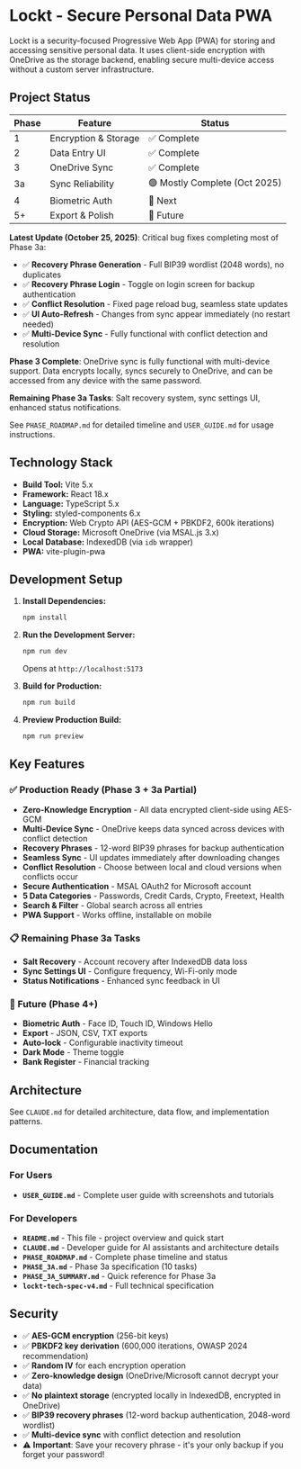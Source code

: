 # Lockt - Secure Personal Data PWA

Lockt is a security-focused Progressive Web App (PWA) for storing and accessing sensitive personal data. It uses client-side encryption with OneDrive as the storage backend, enabling secure multi-device access without a custom server infrastructure.

## Project Status

| Phase | Feature | Status |
|-------|---------|--------|
| 1 | Encryption & Storage | ✅ Complete |
| 2 | Data Entry UI | ✅ Complete |
| 3 | OneDrive Sync | ✅ Complete |
| 3a | Sync Reliability | 🟢 Mostly Complete (Oct 2025) |
| 4 | Biometric Auth | 📅 Next |
| 5+ | Export & Polish | 📅 Future |

**Latest Update (October 25, 2025)**: Critical bug fixes completing most of Phase 3a:
- ✅ **Recovery Phrase Generation** - Full BIP39 wordlist (2048 words), no duplicates
- ✅ **Recovery Phrase Login** - Toggle on login screen for backup authentication
- ✅ **Conflict Resolution** - Fixed page reload bug, seamless state updates
- ✅ **UI Auto-Refresh** - Changes from sync appear immediately (no restart needed)
- ✅ **Multi-Device Sync** - Fully functional with conflict detection and resolution

**Phase 3 Complete**: OneDrive sync is fully functional with multi-device support. Data encrypts locally, syncs securely to OneDrive, and can be accessed from any device with the same password.

**Remaining Phase 3a Tasks**: Salt recovery system, sync settings UI, enhanced status notifications.

See `PHASE_ROADMAP.md` for detailed timeline and `USER_GUIDE.md` for usage instructions.

## Technology Stack

- **Build Tool:** Vite 5.x
- **Framework:** React 18.x
- **Language:** TypeScript 5.x
- **Styling:** styled-components 6.x
- **Encryption:** Web Crypto API (AES-GCM + PBKDF2, 600k iterations)
- **Cloud Storage:** Microsoft OneDrive (via MSAL.js 3.x)
- **Local Database:** IndexedDB (via `idb` wrapper)
- **PWA:** vite-plugin-pwa

## Development Setup

1.  **Install Dependencies:**
    ```bash
    npm install
    ```

2.  **Run the Development Server:**
    ```bash
    npm run dev
    ```
    Opens at `http://localhost:5173`

3.  **Build for Production:**
    ```bash
    npm run build
    ```

4.  **Preview Production Build:**
    ```bash
    npm run preview
    ```

## Key Features

### ✅ Production Ready (Phase 3 + 3a Partial)
- **Zero-Knowledge Encryption** - All data encrypted client-side using AES-GCM
- **Multi-Device Sync** - OneDrive keeps data synced across devices with conflict detection
- **Recovery Phrases** - 12-word BIP39 phrases for backup authentication
- **Seamless Sync** - UI updates immediately after downloading changes
- **Conflict Resolution** - Choose between local and cloud versions when conflicts occur
- **Secure Authentication** - MSAL OAuth2 for Microsoft account
- **5 Data Categories** - Passwords, Credit Cards, Crypto, Freetext, Health
- **Search & Filter** - Global search across all entries
- **PWA Support** - Works offline, installable on mobile

### 📋 Remaining Phase 3a Tasks
- **Salt Recovery** - Account recovery after IndexedDB data loss
- **Sync Settings UI** - Configure frequency, Wi-Fi-only mode
- **Status Notifications** - Enhanced sync feedback in UI

### 📅 Future (Phase 4+)
- **Biometric Auth** - Face ID, Touch ID, Windows Hello
- **Export** - JSON, CSV, TXT exports
- **Auto-lock** - Configurable inactivity timeout
- **Dark Mode** - Theme toggle
- **Bank Register** - Financial tracking

## Architecture

See `CLAUDE.md` for detailed architecture, data flow, and implementation patterns.

## Documentation

### For Users
- **`USER_GUIDE.md`** - Complete user guide with screenshots and tutorials

### For Developers
- **`README.md`** - This file - project overview and quick start
- **`CLAUDE.md`** - Developer guide for AI assistants and architecture details
- **`PHASE_ROADMAP.md`** - Complete phase timeline and status
- **`PHASE_3A.md`** - Phase 3a specification (10 tasks)
- **`PHASE_3A_SUMMARY.md`** - Quick reference for Phase 3a
- **`lockt-tech-spec-v4.md`** - Full technical specification

## Security

- ✅ **AES-GCM encryption** (256-bit keys)
- ✅ **PBKDF2 key derivation** (600,000 iterations, OWASP 2024 recommendation)
- ✅ **Random IV** for each encryption operation
- ✅ **Zero-knowledge design** (OneDrive/Microsoft cannot decrypt your data)
- ✅ **No plaintext storage** (encrypted locally in IndexedDB, encrypted in OneDrive)
- ✅ **BIP39 recovery phrases** (12-word backup authentication, 2048-word wordlist)
- ✅ **Multi-device sync** with conflict detection and resolution
- ⚠️ **Important**: Save your recovery phrase - it's your only backup if you forget your password!